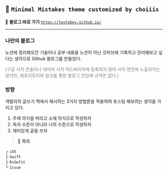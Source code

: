 ## 🦥 `Minimal Mistakes theme customized by choiiis`

📎 **블로그 바로 가기**
[`https://textobey.github.io/`](https://textobey.github.io/)

---



### 나만의 블로그

노션에 정리해오던 기술이나 공부 내용을 노션이 아닌 깃허브에 기록하고 관리해보고 싶다는 생각으로 Github 블로그를 만들었다.

<span style="color: #808080">(구글 서치 콘솔이나 네이버 서치 어드바이저에 등록하지 않아 서치 엔진에 노출되지는 않지만, 레포지토리와 링크를 통한 블로그 진입에 규약은 없다.)</span>

### 방향

개발자의 글쓰기 책에서 제시하는 3가지 방법론을 적용하여 포스팅 해보려는 생각을 가지고 있다.

1. 주제 의식을 버리고 소재 의식으로 작성하자
2. 독자 수준이 아니라 나의 수준으로 작성하자
3. 재미있게 글을 쓰자



> 🌴 **목차**

┌ `iOS`  
├ `Swift`  
├ `RxSwfit`  
└ `Issue`
